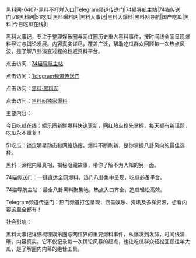 #
黑料网-0407-黑料不打烊入口|Telegram频道传送门|74猫导航主站|74猫传送门|78黑料网|51吃瓜|黑料曝料网|黑料大事记|黑料大爆料|黑料网导航|国产吃瓜|黑料|今日吃瓜在线|lj

黑料大事记，专注于整理娱乐圈与网红圈历史重大黑料事件，按时间线全面呈现爆料经过与舆论发展。内容真实详尽，覆盖广泛，帮助吃瓜群众回顾每一次热点风波，是了解八卦演变过程的权威资料平台。


点击访问：<a href="https://74mao.com/">74猫导航主站</a>

点击访问：<a href="https://74mao.com/">Telegram频道传送门</a>

点击访问：<a href="https://tyer.pages.dev/">黑料·黑料网</a>

点击访问：<a href="https://ert-6he.pages.dev/">黑料网独家爆料</a>


主要内容：

今日吃瓜在线：娱乐圈新鲜爆料快速更新，网红热点抢先掌握，每天都有新话题，吃瓜永不重复！

51吃瓜：锁定明星动态和网络热搜，爆料不断刷新，是你掌握八卦风向的最佳选择。

黑料：深挖内幕真相，揭秘隐藏故事，带你了解不为人知的另一面。

74猫传送门：一键直达全网爆料，热门八卦集中呈现，吃瓜必备平台。

74猫导航主站：最全八卦黑料聚集地，热点入口齐全，追瓜轻松高效。

Telegram频道传送门：热门频道打包呈现，涵盖娱乐、资讯及多样资源，想看内容这里全都有！

社会影响：

黑料大事记详细梳理娱乐圈与网红界的重要爆料事件，从爆发到发酵，时间线清晰，内容真实。它不仅记录每一次舆论风暴的起点，也让吃瓜群众轻松回顾往年大瓜，是了解圈内内幕的绝佳工具。

<span style="display:none;">[Canonical link](）</span>
